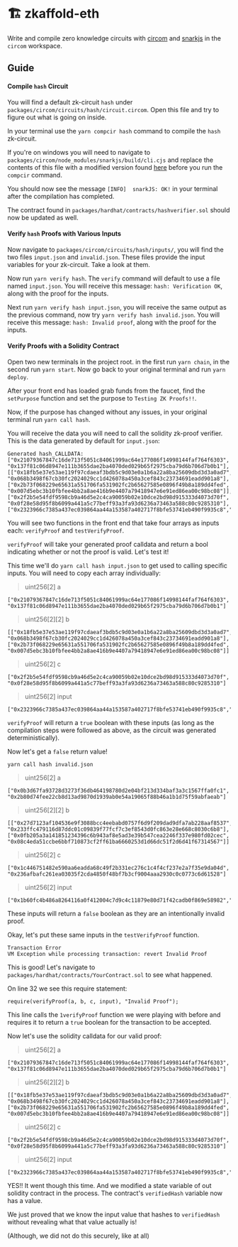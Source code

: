 # 🏗 zkaffold-eth

Write and compile zero knowledge circuits with [circom](https://docs.circom.io/) and [snarkjs](https://github.com/iden3/snarkjs) in the `circom` workspace.

## Guide

#### Compile `hash` Circuit

You will find a default zk-circuit `hash` under `packages/circom/circuits/hash/circuit.circom`. Open this file and try to figure out what is going on inside.

In your terminal use the `yarn compcir hash` command to compile the `hash` zk-circuit.

If you're on windows you will need to navigate to `packages/circom/node_modules/snarkjs/build/cli.cjs` and replace the contents of this file with a modified version found [here](https://github.com/calvbore/snarkjs/blob/master/build/cli.cjs) before you run the `compcir` command.

You should now see the message `[INFO]  snarkJS: OK!` in your terminal after the compilation has completed.

The contract found in `packages/hardhat/contracts/hashverifier.sol` should now be updated as well.

#### Verify `hash` Proofs with Various Inputs

Now navigate to `packages/circom/circuits/hash/inputs/`, you will find the two files `input.json` and `invalid.json`. These files provide the input variables for your zk-circuit. Take a look at them.

Now run `yarn verify hash`. The `verify` command will default to use a file named `input.json`. You will receive this message: `hash: Verification OK`, along with the proof for the inputs.

Next run `yarn verify hash input.json`, you will receive the same output as the previous command, now try `yarn verify hash invalid.json`. You will receive this message: `hash: Invalid proof`, along with the proof for the inputs.

#### Verify Proofs with a Solidity Contract

Open two new terminals in the project root. in the first run `yarn chain`, in the second run `yarn start`. Now go back to your original terminal and run `yarn deploy`.

After your front end has loaded grab funds from the faucet, find the `setPurpose` function and set the purpose to `Testing ZK Proofs!!`.

Now, if the purpose has changed without any issues, in your original terminal run `yarn call hash`.

You will receive the data you will need to call the solidity zk-proof verifier. This is the data generated by default for `input.json`:
```
Generated hash_CALLDATA:
["0x21079367847c16de713f5051c84061999ac64e177086f14998144faf764f6303", "0x137f81c06d8947e111b3655dae2ba4070ded029b65f2975cba79d6b706d7b0b1"],[["0x18fb5e37e53ae119f97cdaeaf3bdb5c9d03e0a1b6a22a8ba25609dbd3d3a0ad7", "0x068b3498f67cb30fc2024029cc1d426078a450a3cef843c23734691eadd901a8"],["0x2b73f068229e65631a551706fa531902fc2b65627585e0896f49b8a189dd4fed", "0x007d5ebc3b10fbfee4bb2a8ae416b9e4407a79418947e6e91ed86ea00c98bc08"]],["0x2f2b5e54fdf9598cb9a46d5e2c4ca90059b02e10dce2bd98d915333d4073d70f", "0x0f28e58d95f8b6099a441a5c77beff93a3fa93d6236a73463a588c80c9285310"],["0x2323966c7385a437ec039864aa44a153587a402717f8bfe53741eb490f9935c8","0x2323966c7385a437ec039864aa44a153587a402717f8bfe53741eb490f9935c8"]
```
You will see two functions in the front end that take four arrays as inputs each: `verifyProof` and `testVerifyProof`.

`verifyProof` will take your generated proof calldata and return a bool indicating whether or not the proof is valid. Let's test it!

This time we'll do `yarn call hash input.json` to get used to calling specific inputs. You will need to copy each array individually:

>uint256[2] a

```
["0x21079367847c16de713f5051c84061999ac64e177086f14998144faf764f6303", "0x137f81c06d8947e111b3655dae2ba4070ded029b65f2975cba79d6b706d7b0b1"]
```
>uint256[2][2] b

```
[["0x18fb5e37e53ae119f97cdaeaf3bdb5c9d03e0a1b6a22a8ba25609dbd3d3a0ad7", "0x068b3498f67cb30fc2024029cc1d426078a450a3cef843c23734691eadd901a8"],["0x2b73f068229e65631a551706fa531902fc2b65627585e0896f49b8a189dd4fed", "0x007d5ebc3b10fbfee4bb2a8ae416b9e4407a79418947e6e91ed86ea00c98bc08"]]
```
>uint256[2] c

```
["0x2f2b5e54fdf9598cb9a46d5e2c4ca90059b02e10dce2bd98d915333d4073d70f", "0x0f28e58d95f8b6099a441a5c77beff93a3fa93d6236a73463a588c80c9285310"]
```
>uint256[2] input

```
["0x2323966c7385a437ec039864aa44a153587a402717f8bfe53741eb490f9935c8","0x2323966c7385a437ec039864aa44a153587a402717f8bfe53741eb490f9935c8"]
```
`verifyProof` will return a `true` boolean with these inputs (as long as the compilation steps were followed as above, as the circuit was generated deterministically).

Now let's get a `false` return value!

`yarn call hash invalid.json`

>uint256[2] a

```
["0x0b3d67fa93728d3273f36db464198780d2e04bf213d334baf3a3c1567ffa0fc1", "0x2b80d74fee22cb8d13ad9870d1939ab0e54a19065f88b46a1b1d75f59abfaeab"]
```
>uint256[2][2] b

```
[["0x27d7123af104536e9f3088bcc4eebabd0757f6d9f209dad9dfa7ab228aaf8537", "0x233ffc479116d87ddc01c09839f77fcf7c3ef8543d0fc863e28e668c8030c6b8"],["0x0fb205a3a141851234396c6b943af8e5ad3e39b547cea2246f337e980fd02cec", "0x08c4eda51ccbe6bbf710873cf2ff61ba6660253d1d66dc51f2d6d41f67314567"]]
```
>uint256[2] c

```
["0x1c446751482e590aa6eadda68c49f2b331ec276c1c4f4cf237e2a7f35e9da04d", "0x236afbafc261ea03035f2cda4850f48bf7b3cf9004aaa2930c0c0773c6d61528"]
```
>uint256[2] input

```
["0x1b60fc4b486a8264116a0f412004c7d9c4c11879e80d71f42cadb0f869e58982","0x2323966c7385a437ec039864aa44a153587a402717f8bfe53741eb490f9935c8"]
```
These inputs will return a `false` boolean as they are an intentionally invalid proof.

Okay, let's put these same inputs in the `testVerifyProof` function.

```
Transaction Error
VM Exception while processing transaction: revert Invalid Proof
```

This is good! Let's navigate to `packages/hardhat/contracts/YourContract.sol` to see what happened.

On line 32 we see this require statement:
```
require(verifyProof(a, b, c, input), "Invalid Proof");
```
This line calls the `1verifyProof` function we were playing with before and requires it to return a `true` boolean for the transaction to be accepted.

Now let's use the solidity calldata for our valid proof:

>uint256[2] a

```
["0x21079367847c16de713f5051c84061999ac64e177086f14998144faf764f6303", "0x137f81c06d8947e111b3655dae2ba4070ded029b65f2975cba79d6b706d7b0b1"]
```
>uint256[2][2] b

```
[["0x18fb5e37e53ae119f97cdaeaf3bdb5c9d03e0a1b6a22a8ba25609dbd3d3a0ad7", "0x068b3498f67cb30fc2024029cc1d426078a450a3cef843c23734691eadd901a8"],["0x2b73f068229e65631a551706fa531902fc2b65627585e0896f49b8a189dd4fed", "0x007d5ebc3b10fbfee4bb2a8ae416b9e4407a79418947e6e91ed86ea00c98bc08"]]
```
>uint256[2] c

```
["0x2f2b5e54fdf9598cb9a46d5e2c4ca90059b02e10dce2bd98d915333d4073d70f", "0x0f28e58d95f8b6099a441a5c77beff93a3fa93d6236a73463a588c80c9285310"]
```
>uint256[2] input

```
["0x2323966c7385a437ec039864aa44a153587a402717f8bfe53741eb490f9935c8","0x2323966c7385a437ec039864aa44a153587a402717f8bfe53741eb490f9935c8"]
```
YES!! It went though this time. And we modified a state variable of out solidity contract in the process. The contract's `verifiedHash` variable now has a value.

We just proved that we know the input value that hashes to `verifiedHash` without revealing what that value actually is!

(Although, we did not do this securely, like at all)
